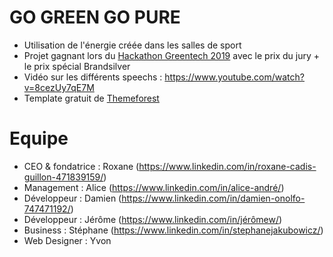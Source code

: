 # GO GREEN GO PURE
- Utilisation de l'énergie créée dans les salles de sport
- Projet gagnant lors du [Hackathon Greentech 2019](https://www.hackathon-greentech.fr) avec le prix du jury + le prix spécial Brandsilver
- Vidéo sur les différents speechs : https://www.youtube.com/watch?v=8cezUy7qE7M
- Template gratuit de [Themeforest](https://themeforest.net)


# Equipe
- CEO & fondatrice : Roxane (https://www.linkedin.com/in/roxane-cadis-guillon-471839159/)
- Management : Alice (https://www.linkedin.com/in/alice-andré/)
- Développeur : Damien (https://www.linkedin.com/in/damien-onolfo-747471192/)
- Développeur : Jérôme (https://www.linkedin.com/in/jérômew/)
- Business : Stéphane (https://www.linkedin.com/in/stephanejakubowicz/)
- Web Designer : Yvon

